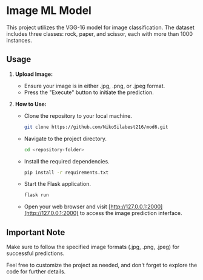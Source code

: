 # Image ML Model

This project utilizes the VGG-16 model for image classification. The dataset includes three classes: rock, paper, and scissor, each with more than 1000 instances.

## Usage

1. **Upload Image:**
   - Ensure your image is in either .jpg, .png, or .jpeg format.
   - Press the "Execute" button to initiate the prediction.

2. **How to Use:**
   - Clone the repository to your local machine.
     ```bash
     git clone https://github.com/NikoSilabest216/mod6.git
     ```
   - Navigate to the project directory.
     ```bash
     cd <repository-folder>
     ```
   - Install the required dependencies.
     ```bash
     pip install -r requirements.txt
     ```
   - Start the Flask application.
     ```bash
     flask run
     ```
   - Open your web browser and visit [http://127.0.0.1:2000](http://127.0.0.1:2000) to access the image prediction interface.

## Important Note

Make sure to follow the specified image formats (.jpg, .png, .jpeg) for successful predictions.

Feel free to customize the project as needed, and don't forget to explore the code for further details.
